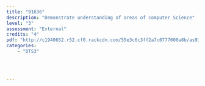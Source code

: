 ```yaml
---
title: "91636"
description: "Demonstrate understanding of areas of computer Science"
level: "3"
assessment: "External"
credits: "4"
pdf: "http://c1940652.r52.cf0.rackcdn.com/55e3c6c3ff2a7c0777000a8b/as91636.pdf"
categories:
    - "DTS3"
    
    
    
    
---
```

